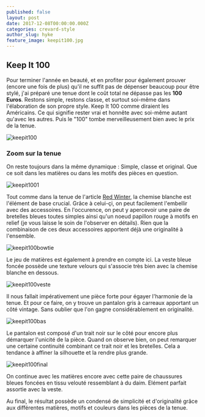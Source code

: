```yaml
---
published: false
layout: post
date: 2017-12-08T00:00:00.000Z
categories: crevard-style
author_slug: hyke
feature_image: keepit100.jpg
---
```

## Keep It 100

Pour terminer l'année en beauté, et en profiter pour également prouver (encore une fois de plus) qu'il ne suffit pas de dépenser beaucoup pour être stylé,  j'ai préparé une tenue dont le coût total ne dépasse pas les **100 Euros**. Restons simple, restons classe, et surtout soi-même dans l'élaboration de son propre style. Keep It 100 comme diraient les Américains. Ce qui signifie rester vrai et honnête avec soi-même autant qu'avec les autres. Puis le "100" tombe merveilleusement bien avec le prix de la tenue. 

![keepit100]({{site.url}}/{{site.baseurl}}img/keepit100.jpg)

### Zoom sur la tenue

On reste toujours dans la même dynamique : Simple, classe et original. Que ce soit dans les matières ou dans les motifs des pièces en question.  

![keepit1001]({{site.url}}/{{site.baseurl}}img/keepit1001.jpg)

Tout comme dans la tenue de l'article [Red Winter](http://www.crevardstyle.com/Red-Winter), la chemise blanche est l'élément de base crucial. Grâce à celui-çi, on peut facilement l'embellir avec des accessoires. En l'occurence, on peut y apercevoir une paire de bretelles bleues toutes simples ainsi qu'un noeud papillon rouge à motifs en relief (je vous laisse le soin de l'observer en détails). Rien que la combinaison de ces deux accessoires apportent déjà une originalité à l'ensemble.

![keepit100bowtie]({{site.url}}/{{site.baseurl}}img/keepit100bowtie.jpg)

Le jeu de matières est également à prendre en compte ici. La veste bleue foncée possède une texture velours qui s'associe très bien avec la chemise blanche en dessous.

![keepit100veste]({{site.url}}/{{site.baseurl}}img/keepit100veste.png)

Il nous fallait impérativement une pièce forte pour égayer l'harmonie de la tenue. Et pour ce faire, on y trouve un pantalon gris à carreaux apportant un côté vintage. Sans oublier que l'on gagne considérablement en originalité.

![keepit100bas]({{site.url}}/{{site.baseurl}}img/keepit100bas.png)

Le pantalon est composé d'un trait noir sur le côté pour encore plus démarquer l'unicité de la pièce. Quand on observe bien, on peut remarquer une certaine continuité combinant ce trait noir et les bretelles. Cela a tendance à affiner la silhouette et la rendre plus grande.

![keepit100final]({{site.url}}/{{site.baseurl}}img/keepit100final.jpg)

On continue avec les matières encore avec cette paire de chaussures bleues foncées en tissu velouté ressemblant à du daim. Elément parfait assortie avec la veste.

Au final, le résultat possède un condensé de simplicité et d'originalité grâce aux différentes matières, motifs et couleurs dans les pièces de la tenue.  


